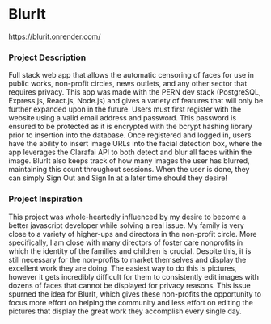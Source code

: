 # BlurIt
https://blurit.onrender.com/

### Project Description

Full stack web app that allows the automatic censoring of faces for use in public works, non-profit circles, news outlets, and any other sector that requires privacy. This app was made with the PERN dev stack (PostgreSQL, Express.js, React.js, Node.js) and gives a variety of features that will only be further expanded upon in the future. Users must first register with the website using a valid email address and password. This password is ensured to be protected as it is encrypted with the bcrypt hashing library prior to insertion into the database. Once registered and logged in, users have the ability to insert image URLs into the facial detection box, where the app leverages the Clarafai API to both detect and blur all faces within the image. BlurIt also keeps track of how many images the user has blurred, maintaining this count throughout sessions. When the user is done, they can simply Sign Out and Sign In at a later time should they desire!

### Project Inspiration

This project was whole-heartedly influenced by my desire to become a better javascript developer while solving a real issue. My family is very close to a variety of higher-ups and directors in the non-profit circle. More specifically, I am close with many directors of foster care nonprofits in which the identity of the families and children is crucial. Despite this, it is still necessary for the non-profits to market themselves and display the excellent work they are doing. The easiest way to do this is pictures, however it gets incredibly difficult for them to consistently edit images with dozens of faces that cannot be displayed for privacy reasons. This issue spurned the idea for BlurIt, which gives these non-profits the opportunity to focus more effort on helping the community and less effort on editing the pictures that display the great work they accomplish every single day.

